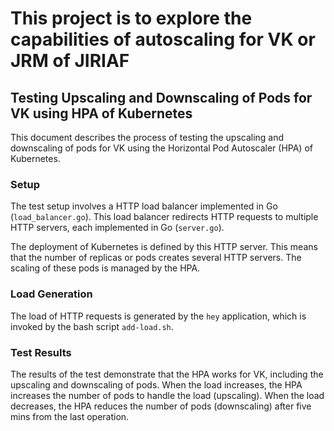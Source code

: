 # This project is to explore the capabilities of autoscaling for VK or JRM of JIRIAF

## Testing Upscaling and Downscaling of Pods for VK using HPA of Kubernetes
This document describes the process of testing the upscaling and downscaling of pods for VK using the Horizontal Pod Autoscaler (HPA) of Kubernetes.

### Setup
The test setup involves a HTTP load balancer implemented in Go (`load_balancer.go`). This load balancer redirects HTTP requests to multiple HTTP servers, each implemented in Go (`server.go`).

The deployment of Kubernetes is defined by this HTTP server. This means that the number of replicas or pods creates several HTTP servers. The scaling of these pods is managed by the HPA.

### Load Generation
The load of HTTP requests is generated by the `hey` application, which is invoked by the bash script `add-load.sh`.

### Test Results
The results of the test demonstrate that the HPA works for VK, including the upscaling and downscaling of pods. When the load increases, the HPA increases the number of pods to handle the load (upscaling). When the load decreases, the HPA reduces the number of pods (downscaling) after five mins from the last operation.